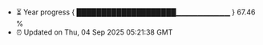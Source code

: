 - ⏳ Year progress { ████████████████████▁▁▁▁▁▁▁▁▁▁ } 67.46 %
- ⏰ Updated on Thu, 04 Sep 2025 05:21:38 GMT

